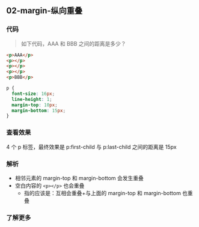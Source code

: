 ## 02-margin-纵向重叠

### 代码

> 如下代码，AAA 和 BBB 之间的距离是多少？

```html
<p>AAA</p>
<p></p>
<p></p>
<p></p>
<p>BBB</p>
```

```css
p {
  font-size: 16px;
  line-height: 1;
  margin-top: 10px;
  margin-bottom: 15px;
}
```

### 查看效果

4 个 p 标签，最终效果是 p:first-child 与 p:last-child 之间的距离是 15px

### 解析

- 相邻元素的 margin-top 和 margin-bottom 会发生重叠
- 空白内容的 `<p></p>` 也会重叠
  - 指的应该是：互相会重叠+与上面的 margin-top 和 margin-bottom 也重叠

### 了解更多
